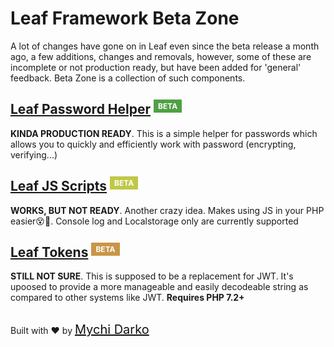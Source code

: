 # Leaf Framework Beta Zone

A lot of changes have gone on in Leaf even since the beta release a month ago, a few additions, changes and removals, however, some of these are incomplete or not production ready, but have been added for 'general' feedback. Beta Zone is a collection of such components.

## [Leaf Password Helper](v/2.2-beta/beta-zone/password) <sup><span style="background: rgb(80, 160, 70); color: white; padding: 3px 7px; font-size: 12px;">BETA</span></sup>

**KINDA PRODUCTION READY**. This is a simple helper for passwords which allows you to quickly and efficiently work with password (encrypting, verifying...)

## [Leaf JS Scripts](v/2.2-beta/beta-zone/scripts) <sup><span style="background: rgb(191, 200, 70); color: white; padding: 3px 7px; font-size: 12px;">BETA</span></sup>

**WORKS, BUT NOT READY**. Another crazy idea. Makes using JS in your PHP easier😵🤔. Console log and Localstorage only are currently supported

## [Leaf Tokens](v/2.2-beta/beta-zone/token) <sup><span style="background: rgb(201, 150, 70); color: white; padding: 3px 7px; font-size: 12px;">BETA</span></sup>

**STILL NOT SURE**. This is supposed to be a replacement for JWT. It's upoosed to provide a more manageable and easily decodeable string as compared to other systems like JWT.
**Requires PHP 7.2+**

<br>
Built with ❤ by <a href="https://mychi.netlify.com" style="font-size: 20px; color: #111;" target="_blank">Mychi Darko</a>
